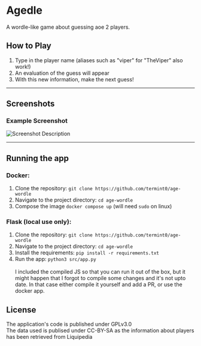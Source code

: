# Agedle

A wordle-like game about guessing aoe 2 players.

## How to Play

1. Type in the player name (aliases such as "viper" for "TheViper" also work!)
2. An evaluation of the guess will appear
3. With this new information, make the next guess!

---

## Screenshots

### Example Screenshot
![Screenshot Description](#)

---

## Running the app

### Docker:
1. Clone the repository: `git clone https://github.com/termint0/age-wordle`
2. Navigate to the project directory: `cd age-wordle`
3. Compose the image `docker compose up` (will need `sudo` on linux)

### Flask (local use only):
1. Clone the repository: `git clone https://github.com/termint0/age-wordle`
2. Navigate to the project directory: `cd age-wordle`
3. Install the requirements: `pip install -r requirements.txt`
4. Run the app: `python3 src/app.py`
\
\
I included the compiled JS so that you can run it out of the box, but it might happen that I forgot to compile some changes and it's not upto date. In that case either compile it yourself and add a PR, or use the docker app.

## License
The application's code is published under GPLv3.0\
The data used is publised under CC-BY-SA as the information about players has been retrieved from Liquipedia
